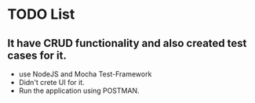 # TODO List 
## It have CRUD functionality and also created test cases for it.
*  use NodeJS and Mocha Test-Framework 
*  Didn't crete UI for it. 
*  Run the application using POSTMAN.

	

